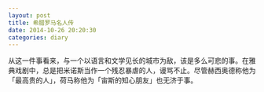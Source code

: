 ```yaml
---
layout: post
title: 希腊罗马名人传
date: 2014-10-26 20:20:30
categories: diary
---
```


从这一件事看来，与一个以语言和文学见长的城市为敌，该是多么可悲的事。在雅典戏剧中，总是把米诺斯当作一个残忍暴虐的人，谩骂不止。尽管赫西奥德称他为「最高贵的人」，荷马称他为「宙斯的知心朋友」也无济于事。
